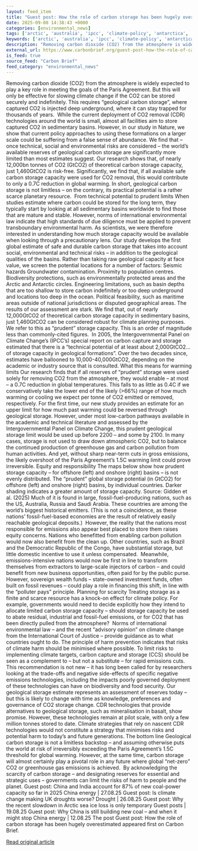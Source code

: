 ```yaml
---
layout: feed_item
title: "Guest post: How the role of carbon storage has been hugely overestimated"
date: 2025-09-08 14:38:43 +0000
categories: [environmental_news]
tags: ['arctic', 'australia', 'ipcc', 'climate-policy', 'antarctica', 'paris-agreement', 'year-2025', 'carbon-capture', 'ccs', 'climate-science']
keywords: ['arctic', 'australia', 'ipcc', 'climate-policy', 'antarctica', 'post', 'role', 'guest']
description: "Removing carbon dioxide (CO2) from the atmosphere is widely expected to play a key role in meeting the goals of the Paris Agreement"
external_url: https://www.carbonbrief.org/guest-post-how-the-role-of-carbon-storage-has-been-hugely-overestimated/
is_feed: true
source_feed: "Carbon Brief"
feed_category: "environmental_news"
---
```


Removing carbon dioxide (CO2) from the atmosphere is widely expected to play a key role in meeting the goals of the Paris Agreement. But this will only be effective for slowing climate change if the CO2 can be stored securely and indefinitely. This requires “geological carbon storage”, where captured CO2 is injected deep underground, where it can stay trapped for thousands of years.&nbsp; While the current deployment of CO2 removal (CDR) technologies around the world is small, almost all facilities aim to store captured CO2 in sedimentary basins. However, in our study in Nature, we show that current policy approaches to using these formations on a larger scale could be suffering from a false sense of abundance. We find that – once technical, social and environmental risks are considered – the world’s available reserves of geological carbon storage are significantly more limited than most estimates suggest. Our research shows that, of nearly 12,000bn tonnes of CO2 (GtCO2) of theoretical carbon storage capacity, just 1,460GtCO2 is risk-free. Significantly, we find that, if all available safe carbon storage capacity were used for CO2 removal, this would contribute to only a 0.7C reduction in global warming. In short, geological carbon storage is not limitless – on the contrary, its practical potential is a rather scarce planetary resource.&nbsp; From technical potential to prudent limits When studies estimate where carbon could be stored for the long term, they typically start by looking at all sedimentary basins worldwide to find those that are mature and stable. However, norms of international environmental law indicate that high standards of due diligence must be applied to prevent transboundary environmental harm. As scientists, we were therefore interested in understanding how much storage capacity would be available when looking through a precautionary lens. Our study develops the first global estimate of safe and durable carbon storage that takes into account social, environmental and technical risks – in addition to the geological qualities of the basins. Rather than taking raw geological capacity at face value, we screen the potential locations for a number of factors: Seismic hazards Groundwater contamination. Proximity to population centres. Biodiversity protections, such as environmentally protected areas and the Arctic and Antarctic circles. Engineering limitations, such as basin depths that are too shallow to store carbon indefinitely or too deep underground and locations too deep in the ocean. Political feasibility, such as maritime areas outside of national jurisdictions or disputed geographical areas. The results of our assessment are stark. We find that, out of nearly 12,000GtCO2 of theoretical carbon storage capacity in sedimentary basins, just 1,460GtCO2 can be considered robust for climate planning purposes. We refer to this as “prudent” storage capacity. This is an order of magnitude less than commonly-cited figures.&nbsp; In 2005, the Intergovernmental Panel on Climate Change’s (IPCC’s) special report on carbon capture and storage estimated that there is a “technical potential of at least about 2,000GtCO­2…of storage capacity in geological formations”. Over the two decades since, estimates have ballooned to 10,000-40,000GtCO2, depending on the academic or industry source that is consulted. What this means for warming limits Our research finds that if all reserves of “prudent” storage were used solely for removing CO2 from the atmosphere, they would enable – at most – a 0.7C reduction in global temperatures. This falls to as little as 0.4C if we conservatively take the lower end of the likely (&gt;66%) range of how much warming or cooling we expect per tonne of CO2 emitted or removed, respectively. For the first time, our new study provides an estimate for an upper limit for how much past warming could be reversed through geological storage. However, under most low-carbon pathways available in the academic and technical literature and assessed by the Intergovernmental Panel on Climate Change, this prudent geological storage limit would be used up before 2200 – and some by 2100. In many cases, storage is not used to draw down atmospheric CO2, but to balance the continued production of greenhouse gas and carbon pollution from human activities. And yet, without sharp near-term cuts in gross emissions, the likely overshoot of the Paris Agreement’s 1.5C warming limit could prove irreversible. Equity and responsibility The maps below show how prudent storage capacity – for offshore (left) and onshore (right) basins – is not evenly distributed. The “prudent” global storage potential (in GtCO2) for offshore (left) and onshore (right) basins, by individual countries. Darker shading indicates a greater amount of storage capacity. Source: Gidden et al. (2025) Much of it is found in large, fossil-fuel-producing nations, such as the US, Australia, Russia and Saudi Arabia. These countries are among the world’s biggest historical emitters. (This is not a coincidence, as these nations’ fossil-fuel-based economies are the result of relatively easily reachable geological deposits.)&nbsp; However, the reality that the nations most responsible for emissions also appear best placed to store them raises equity concerns. Nations who benefitted from enabling carbon pollution would now also benefit from the clean up. Other countries, such as Brazil and the Democratic Republic of the Congo, have substantial storage, but little domestic incentive to use it unless compensated.&nbsp; Meanwhile, emissions-intensive nations would now be first in line to transform themselves from extractors to large-scale injectors of carbon – and could benefit from new business opportunities, often paid for by the public purse.&nbsp; However, sovereign wealth funds – state-owned investment funds, often built on fossil revenues – could play a role in financing this shift, in line with the “polluter pays” principle. Planning for scarcity Treating storage as a finite and scarce resource has a knock-on effect for climate policy. For example, governments would need to decide explicitly how they intend to allocate limited carbon storage capacity – should storage capacity be used to abate residual, industrial and fossil-fuel emissions, or for CO2 that has been directly pulled from the atmosphere?&nbsp; Norms of international environmental law – and the recent “advisory opinion” on climate change from the International Court of Justice – provide guidance as to what countries ought to do. The principle of harm prevention indicates that risks of climate harm should be minimised where possible. To limit risks to implementing climate targets, carbon capture and storage (CCS) should be seen as a complement to – but not a substitute – for rapid emissions cuts. This recommendation is not new – it has long been called for by researchers looking at the trade-offs and negative side-effects of specific negative emissions technologies, including the impacts poorly governed deployment of these technologies can have on biodiversity and food security. Our geological storage estimate represents an assessment of reserves today – but this is likely to change with time as knowledge, preferences and governance of CO2 storage change. CDR technologies that provide alternatives to geological storage, such as mineralisation in basalt, show promise. However, these technologies remain at pilot scale, with only a few million tonnes stored to date. Climate strategies that rely on nascent CDR technologies would not constitute a strategy that minimises risks and potential harm to today’s and future generations. The bottom line Geological carbon storage is not a limitless backstop – and assuming otherwise puts the world at risk of irreversibly exceeding the Paris Agreement’s 1.5C threshold for global warming. However, at the same time, carbon storage will almost certainly play a pivotal role in any future where global “net-zero” CO2 or greenhouse gas emissions is achieved.&nbsp; By acknowledging the scarcity of carbon storage – and designating reserves for essential and strategic uses – governments can limit the risks of harm to people and the planet. Guest post: China and India account for 87% of new coal-power capacity so far in 2025 China energy | 27.08.25 Guest post: Is climate change making UK droughts worse? Drought | 26.08.25 Guest post: Why the recent slowdown in Arctic sea ice loss is only temporary Guest posts | 19.08.25 Guest post: Why China is still building new coal – and when it might stop China energy | 12.08.25 The post Guest post: How the role of carbon storage has been hugely overestimated appeared first on Carbon Brief.

[Read original article](https://www.carbonbrief.org/guest-post-how-the-role-of-carbon-storage-has-been-hugely-overestimated/)
